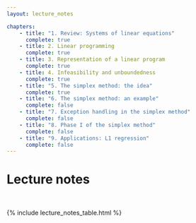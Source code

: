 ```yaml
---
layout: lecture_notes

chapters:
    - title: "1. Review: Systems of linear equations"
      complete: true
    - title: 2. Linear programming
      complete: true
    - title: 3. Representation of a linear program
      complete: true
    - title: 4. Infeasibility and unboundedness
      complete: true
    - title: "5. The simplex method: the idea"
      complete: true
    - title: "6. The simplex method: an example"
      complete: false
    - title: "7. Exception handling in the simplex method"
      complete: false
    - title: "8. Phase I of the simplex method"
      complete: false
    - title: "9. Applications: L1 regression"
      complete: false
---
```


# Lecture notes

<br/>

{% include lecture_notes_table.html %}
